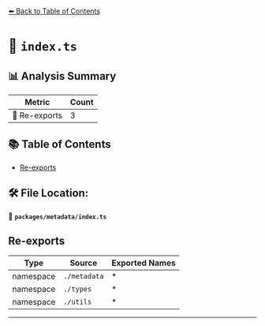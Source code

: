 [⬅️ Back to Table of Contents](../../index.md)

# 📄 `index.ts`

## 📊 Analysis Summary

| Metric | Count |
|--------|-------|
| 🔄 Re-exports | 3 |

## 📚 Table of Contents

- [Re-exports](#re-exports)

## 🛠️ File Location:
📂 **`packages/metadata/index.ts`**

## Re-exports

| Type | Source | Exported Names |
|------|--------|----------------|
| namespace | `./metadata` | * |
| namespace | `./types` | * |
| namespace | `./utils` | * |


---